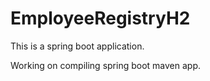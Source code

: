 # EmployeeRegistryH2
This is a spring boot application. 

Working on compiling spring boot maven app.
